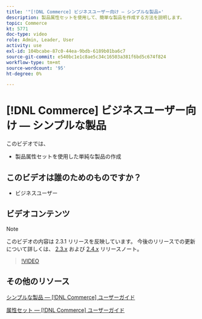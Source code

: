 ```yaml
---
title: '"[!DNL Commerce] ビジネスユーザー向け — シンプルな製品»'
description: 製品属性セットを使用して、簡単な製品を作成する方法を説明します。
topic: Commerce
kt: 5771
doc-type: video
role: Admin, Leader, User
activity: use
exl-id: 104bcabe-87c0-44ea-9bdb-6189b01ba6c7
source-git-commit: e540bc1e1c8ae5c34c16503a381f6bd5c674f824
workflow-type: tm+mt
source-wordcount: '95'
ht-degree: 0%

---
```


# [!DNL Commerce] ビジネスユーザー向け — シンプルな製品

このビデオでは、

- 製品属性セットを使用した単純な製品の作成

## このビデオは誰のためのものですか？

- ビジネスユーザー

## ビデオコンテンツ

>[!NOTE]
>
>このビデオの内容は 2.3.1 リリースを反映しています。 今後のリリースでの更新について詳しくは、 [ 2.3.x](https://devdocs.magento.com/guides/v2.3/release-notes/bk-release-notes.html) および [2.4.x](https://devdocs.magento.com/guides/v2.4/release-notes/bk-release-notes.html) リリースノート。

>[!VIDEO](https://video.tv.adobe.com/v/35956?quality=12&learn=on)

## その他のリソース

[シンプルな製品 — [!DNL Commerce] ユーザーガイド](https://docs.magento.com/user-guide/catalog/product-create-simple.html)

[属性セット — [!DNL Commerce] ユーザーガイド](https://docs.magento.com/user-guide/stores/attribute-sets.html)
